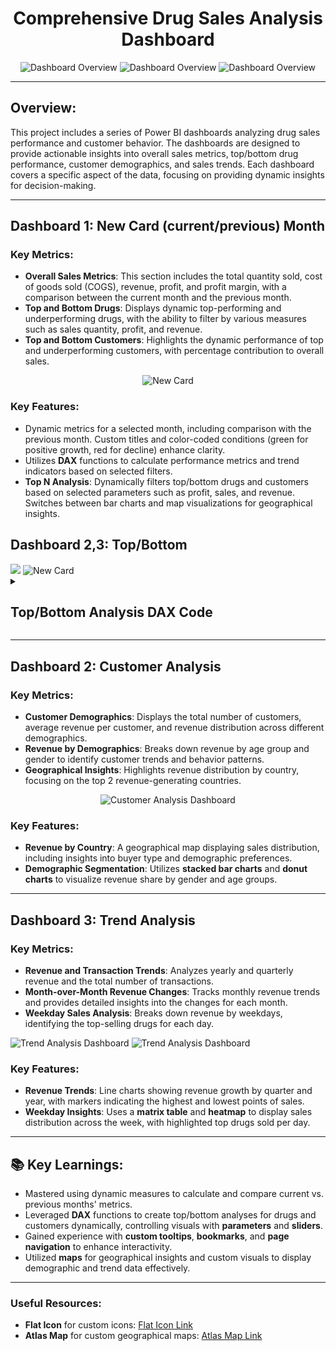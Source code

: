 <h1 align="center">Comprehensive Drug Sales Analysis Dashboard</h1>

<div align="center">
  <img src="https://github.com/user-attachments/assets/1db76557-84fc-4bd0-ae3c-7d59f5187ef5" alt="Dashboard Overview" />
  <img src="https://github.com/user-attachments/assets/2ec0c7d5-4492-46ff-855b-f8e86118541d" alt="Dashboard Overview" />
  <img src="https://github.com/user-attachments/assets/a47d9e32-2d67-4410-a8c7-c8399b64b4e7" alt="Dashboard Overview" />
</div>

---

## Overview:
This project includes a series of Power BI dashboards analyzing drug sales performance and customer behavior. The dashboards are designed to provide actionable insights into overall sales metrics, top/bottom drug performance, customer demographics, and sales trends. Each dashboard covers a specific aspect of the data, focusing on providing dynamic insights for decision-making.

---

## Dashboard 1: New Card (current/previous) Month

### Key Metrics:
- **Overall Sales Metrics**: This section includes the total quantity sold, cost of goods sold (COGS), revenue, profit, and profit margin, with a comparison between the current month and the previous month.
- **Top and Bottom Drugs**: Displays dynamic top-performing and underperforming drugs, with the ability to filter by various measures such as sales quantity, profit, and revenue.
- **Top and Bottom Customers**: Highlights the dynamic performance of top and underperforming customers, with percentage contribution to overall sales.

<div align="center">
  <img src="https://github.com/user-attachments/assets/3671ab5e-87ee-4483-9ed5-84058a06dd14" alt="New Card" />
</div>

### Key Features:
- Dynamic metrics for a selected month, including comparison with the previous month. Custom titles and color-coded conditions (green for positive growth, red for decline) enhance clarity.
- Utilizes **DAX** functions to calculate performance metrics and trend indicators based on selected filters.
- **Top N Analysis**: Dynamically filters top/bottom drugs and customers based on selected parameters such as profit, sales, and revenue. Switches between bar charts and map visualizations for geographical insights.

## Dashboard 2,3: Top/Bottom 
<div align="Left">
  <img src="https://github.com/user-attachments/assets/d5b60fa0-1fd8-4f5e-b00d-4a81bfaa69bf" /> 
  <img src="https://github.com/user-attachments/assets/e5772ff5-1b1d-43a9-8dfe-44a2641ba8fd" alt=" New Card" />
</div>



<details>
  <summary><h2>Top/Bottom Analysis DAX Code</h2></summary>

  <div align="center">
    <img src="https://github.com/user-attachments/assets/7df9944f-6125-4f46-bd49-1a266484134a" alt=" DAX Code for Top/Bottom Drugs" />
    <img src="https://github.com/user-attachments/assets/f1928c24-29ff-4718-b3b0-f58953592453" alt=" DAX Code for Top/Bottom Customers" />
    <img src="https://github.com/user-attachments/assets/a40375b7-c961-421d-97a2-42e79088b754" alt=" DAX Code "  />
    <img src="https://github.com/user-attachments/assets/e9e68118-2059-4515-9f4b-b8bc7d1a082f" alt=" DAX Code " />
  </div>

</details>

---

## Dashboard 2: Customer Analysis

### Key Metrics:
- **Customer Demographics**: Displays the total number of customers, average revenue per customer, and revenue distribution across different demographics.
- **Revenue by Demographics**: Breaks down revenue by age group and gender to identify customer trends and behavior patterns.
- **Geographical Insights**: Highlights revenue distribution by country, focusing on the top 2 revenue-generating countries.

<div align="center">
  <img src="https://github.com/user-attachments/assets/0385b384-2b56-4bc1-b764-54b6faea4047" alt="Customer Analysis Dashboard" />
</div>

### Key Features:
- **Revenue by Country**: A geographical map displaying sales distribution, including insights into buyer type and demographic preferences.
- **Demographic Segmentation**: Utilizes **stacked bar charts** and **donut charts** to visualize revenue share by gender and age groups. 


---

## Dashboard 3: Trend Analysis

### Key Metrics:
- **Revenue and Transaction Trends**: Analyzes yearly and quarterly revenue and the total number of transactions.
- **Month-over-Month Revenue Changes**: Tracks monthly revenue trends and provides detailed insights into the changes for each month.
- **Weekday Sales Analysis**: Breaks down revenue by weekdays, identifying the top-selling drugs for each day.

<div>
  <img src="https://github.com/user-attachments/assets/496df153-d905-432e-b1ca-12e740fb8dc3" alt="Trend Analysis Dashboard" /> <img src="https://github.com/user-attachments/assets/02fb1405-680d-4ce3-864a-63887b5fd2c9" alt="Trend Analysis Dashboard" />
</div>

### Key Features:
- **Revenue Trends**: Line charts showing revenue growth by quarter and year, with markers indicating the highest and lowest points of sales.
- **Weekday Insights**: Uses a **matrix table** and **heatmap** to display sales distribution across the week, with highlighted top drugs sold per day.


---

## 📚 Key Learnings:
- Mastered using dynamic measures to calculate and compare current vs. previous months' metrics.
- Leveraged **DAX** functions to create top/bottom analyses for drugs and customers dynamically, controlling visuals with **parameters** and **sliders**.
- Gained experience with **custom tooltips**, **bookmarks**, and **page navigation** to enhance interactivity.
- Utilized **maps** for geographical insights and custom visuals to display demographic and trend data effectively.

---

### Useful Resources:
- **Flat Icon** for custom icons: [Flat Icon Link](https://www.flaticon.com/)
- **Atlas Map** for custom geographical maps: [Atlas Map Link](https://github.com/topojson/world-atlas?tab=readme-ov-file)
